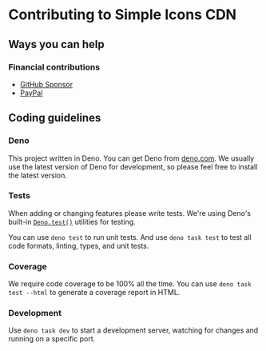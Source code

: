 # Contributing to Simple Icons CDN

## Ways you can help

### Financial contributions

- [GitHub Sponsor](https://github.com/sponsors/LitoMore)
- [PayPal](https://paypal.me/LitoMore)

## Coding guidelines

### Deno

This project written in Deno. You can get Deno from [deno.com](https://deno.com).
We usually use the latest version of Deno for development, so please feel free to install the latest version.

### Tests

When adding or changing features please write tests. We're using Deno's built-in [`Deno.test()`](https://docs.deno.com/runtime/fundamentals/testing/) utilities for testing.

You can use `deno test` to run unit tests. And use `deno task test` to test all code formats, linting, types, and unit tests.

### Coverage

We require code coverage to be 100% all the time. You can use `deno task test --html` to generate a coverage report in HTML.

### Development

Use `deno task dev` to start a development server, watching for changes and running on a specific port.
